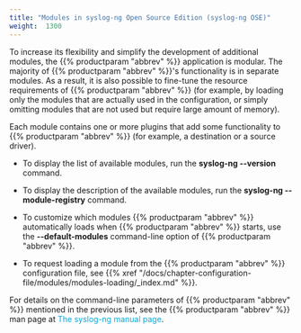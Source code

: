 ```yaml
---
title: "Modules in syslog-ng Open Source Edition (syslog-ng OSE)"
weight:  1300
---
```

<!-- DISCLAIMER: This file is based on the syslog-ng Open Source Edition documentation https://github.com/balabit/syslog-ng-ose-guides/commit/2f4a52ee61d1ea9ad27cb4f3168b95408fddfdf2 and is used under the terms of The syslog-ng Open Source Edition Documentation License. The file has been modified by Axoflow. -->

To increase its flexibility and simplify the development of additional modules, the {{% productparam "abbrev" %}} application is modular. The majority of {{% productparam "abbrev" %}}'s functionality is in separate modules. As a result, it is also possible to fine-tune the resource requirements of {{% productparam "abbrev" %}} (for example, by loading only the modules that are actually used in the configuration, or simply omitting modules that are not used but require large amount of memory).

Each module contains one or more plugins that add some functionality to {{% productparam "abbrev" %}} (for example, a destination or a source driver).

  - To display the list of available modules, run the **syslog-ng --version** command.

  - To display the description of the available modules, run the **syslog-ng --module-registry** command.

  - To customize which modules {{% productparam "abbrev" %}} automatically loads when {{% productparam "abbrev" %}} starts, use the **--default-modules** command-line option of {{% productparam "abbrev" %}}.

  - To request loading a module from the {{% productparam "abbrev" %}} configuration file, see {{% xref "/docs/chapter-configuration-file/modules/modules-loading/_index.md" %}}.

For details on the command-line parameters of {{% productparam "abbrev" %}} mentioned in the previous list, see the {{% productparam "abbrev" %}} man page at <span class="mcFormatColor" style="color: #04aada;">The syslog-ng manual page</span>.
